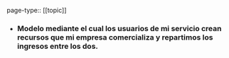 page-type:: [[topic]]
- ### Modelo mediante el cual los usuarios de mi servicio crean recursos que mi empresa comercializa y repartimos los ingresos entre los dos.



